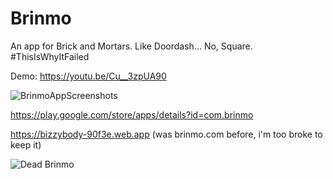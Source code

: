 # Brinmo
An app for Brick and Mortars. Like Doordash... No, Square. #ThisIsWhyItFailed

Demo: https://youtu.be/Cu__3zpUA90

![BrinmoAppScreenshots](https://user-images.githubusercontent.com/31394535/129877804-0fd0f09d-c18f-4be0-a306-d58272f1de5c.png)

https://play.google.com/store/apps/details?id=com.brinmo

https://bizzybody-90f3e.web.app (was brinmo.com before, i'm too broke to keep it)

![Dead Brinmo](https://user-images.githubusercontent.com/31394535/129878793-219d88ba-f7b1-4f1a-8599-cc0048542853.PNG)
